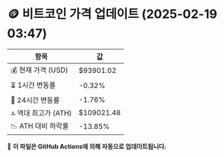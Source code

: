 # 🪙 비트코인 가격 업데이트 (2025-02-19 03:47)

| 항목                | 값 |
|--------------------|----------------|
| 💰 현재 가격 (USD) | $93901.02 |
| ⏳ 1시간 변동률    | -0.32% |
| 📆 24시간 변동률   | -1.76% |
| 🔝 역대 최고가 (ATH) | $109021.48 |
| 📉 ATH 대비 하락률 | -13.85% |

🔄 **이 파일은 GitHub Actions에 의해 자동으로 업데이트됩니다.**

